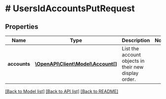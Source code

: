 # # UsersIdAccountsPutRequest

## Properties

Name | Type | Description | Notes
------------ | ------------- | ------------- | -------------
**accounts** | [**\OpenAPI\Client\Model\Account[]**](Account.md) | List the account objects in their new display order. |

[[Back to Model list]](../../README.md#models) [[Back to API list]](../../README.md#endpoints) [[Back to README]](../../README.md)
